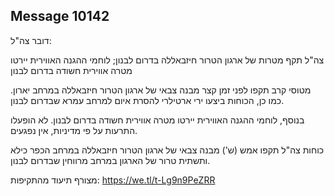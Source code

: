 ## Message 10142

דובר צה"ל:

צה"ל תקף מטרות של ארגון הטרור חיזבאללה בדרום לבנון; לוחמי ההגנה האווירית יירטו מטרה אווירית חשודה בדרום לבנון

מטוסי קרב תקפו לפני זמן קצר מבנה צבאי של ארגון הטרור חיזבאללה במרחב יארון. 
כמו כן, הכוחות ביצעו ירי ארטילרי להסרת איום למרחב עמרא שבדרום לבנון.

בנוסף, לוחמי ההגנה האווירית יירטו מטרה אווירית חשודה בדרום לבנון. לא הופעלו התרעות על פי מדיניות, אין נפגעים.

כוחות צה"ל תקפו אמש (ש') מבנה צבאי של ארגון הטרור חיזבאללה במרחב הכפר כילא ותשתית טרור של הארגון במרחב מרווחין שבדרום לבנון. 

מצורף תיעוד מהתקיפות:  https://we.tl/t-Lg9n9PeZRR

